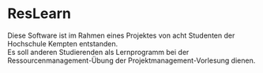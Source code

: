 # ResLearn

Diese Software ist im Rahmen eines Projektes von acht Studenten der Hochschule Kempten entstanden.  
Es soll anderen Studierenden als Lernprogramm bei der Ressourcenmanagement-Übung der Projektmanagement-Vorlesung dienen.
